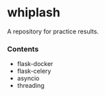# whiplash
A repository for practice results.

### Contents
- flask-docker
- flask-celery
- asyncio
- threading

